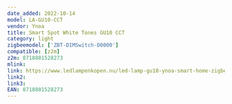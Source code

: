 ```yaml
---
date_added: 2022-10-14
model: LA-GU10-CCT
vendor: Ynoa
title: Smart Spot White Tones GU10 CCT
category: light
zigbeemodel: ['ZBT-DIMSwitch-D0000']
compatible: [z2m]
z2m: 8718801528273
mlink: 
link: https://www.ledlampenkopen.nu/led-lamp-gu10-ynoa-smart-home-zigbee-3-0-cct-dimbaar.html
link2: 
link3: 
EAN: 8718801528273
---
```

 